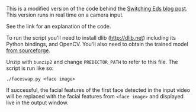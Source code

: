 This is a modified version of the code behind the 
[Switching Eds blog post](http://matthewearl.github.io/2015/07/28/switching-eds-with-python/).
This version runs in real time on a camera input.

See the link for an explanation of the code.

To run the script you'll need to install dlib (http://dlib.net) including its
Python bindings, and OpenCV. You'll also need to obtain the trained model [from
sourceforge](http://sourceforge.net/projects/dclib/files/dlib/v18.10/shape_predictor_68_face_landmarks.dat.bz2).

Unzip with `bunzip2` and change `PREDICTOR_PATH` to refer to this file. The
script is run like so:

    ./faceswap.py <face image> 

If successful, the facial features of the first face detected in the
input video will be replaced with the facial features from `<face image>`
and displayed live in the output window.

